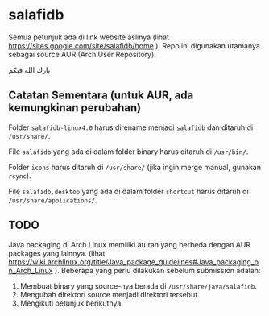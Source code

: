 # salafidb

Semua petunjuk ada di link website aslinya (lihat https://sites.google.com/site/salafidb/home ).
Repo ini digunakan utamanya sebagai source AUR (Arch User Repository).

بارك الله فيكم

## Catatan Sementara (untuk AUR, ada kemungkinan perubahan)

Folder `salafidb-linux4.0` harus direname menjadi `salafidb` dan ditaruh di `/usr/share/`.

File `salafidb` yang ada di dalam folder binary harus ditaruh di `/usr/bin/`.

Folder `icons` harus ditaruh di `/usr/share/` (jika ingin merge manual, gunakan `rsync`).

File `salafidb.desktop` yang ada di dalam folder `shortcut` harus ditaruh di `/usr/share/applications/`.

## TODO

Java packaging di Arch Linux memiliki aturan yang berbeda dengan AUR packages yang lainnya.
(lihat https://wiki.archlinux.org/title/Java_package_guidelines#Java_packaging_on_Arch_Linux ).
Beberapa yang perlu dilakukan sebelum submission adalah:
1. Membuat binary yang source-nya berada di `/usr/share/java/salafidb`.
2. Mengubah direktori source menjadi direktori tersebut.
3. Mengikuti petunjuk berikutnya.

